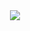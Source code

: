 <div align="center">
    <a href="https://discord.com/users/823114734425079809" title="Discord Profile">
        <picture>
            <source media="(prefers-color-scheme: dark)" srcset="https://lanyard.cnrad.dev/api/823114734425079809?idleMessage=I%20breathe%20when%20I'm%20bored&theme=dark&showDisplayName=true">
            <source media="(prefers-color-scheme: light)" srcset="https://lanyard.cnrad.dev/api/823114734425079809?idleMessage=I%20breathe%20when%20I'm%20bored&theme=light&showDisplayName=true">
            <img src="https://lanyard.cnrad.dev/api/823114734425079809?idleMessage=I%20breathe%20when%20I'm%20bored&theme=light&showDisplayName=true">
        </picture>
    </a>
</div>
